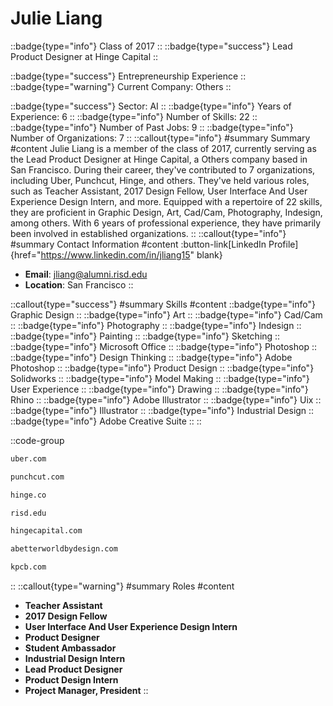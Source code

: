 # Julie Liang
::badge{type="info"}
Class of 2017
::
::badge{type="success"}
Lead Product Designer at Hinge Capital
::

::badge{type="success"}
Entrepreneurship Experience
::
::badge{type="warning"}
Current Company: Others
::

::badge{type="success"}
Sector: AI
::
::badge{type="info"}
Years of Experience: 6
::
::badge{type="info"}
Number of Skills: 22
::
::badge{type="info"}
Number of Past Jobs: 9
::
::badge{type="info"}
Number of Organizations: 7
::
::callout{type="info"}
#summary
Summary
#content
Julie Liang is a member of the class of 2017, currently serving as the Lead Product Designer at Hinge Capital, a Others company based in San Francisco. During their career, they've contributed to 7 organizations, including Uber, Punchcut, Hinge, and others. They've held various roles, such as Teacher Assistant, 2017 Design Fellow, User Interface And User Experience Design Intern, and more. Equipped with a repertoire of 22 skills, they are proficient in Graphic Design, Art, Cad/Cam, Photography, Indesign, among others.  With 6 years of professional experience, they have primarily been involved in established organizations.
::
::callout{type="info"}
#summary
Contact Information
#content
:button-link[LinkedIn Profile]{href="https://www.linkedin.com/in/jliang15" blank}
- **Email**: jliang@alumni.risd.edu
- **Location**: San Francisco
::

::callout{type="success"}
#summary
Skills
#content
::badge{type="info"}
Graphic Design
::
::badge{type="info"}
Art
::
::badge{type="info"}
Cad/Cam
::
::badge{type="info"}
Photography
::
::badge{type="info"}
Indesign
::
::badge{type="info"}
Painting
::
::badge{type="info"}
Sketching
::
::badge{type="info"}
Microsoft Office
::
::badge{type="info"}
Photoshop
::
::badge{type="info"}
Design Thinking
::
::badge{type="info"}
Adobe Photoshop
::
::badge{type="info"}
Product Design
::
::badge{type="info"}
Solidworks
::
::badge{type="info"}
Model Making
::
::badge{type="info"}
User Experience
::
::badge{type="info"}
Drawing
::
::badge{type="info"}
Rhino
::
::badge{type="info"}
Adobe Illustrator
::
::badge{type="info"}
Uix
::
::badge{type="info"}
Illustrator
::
::badge{type="info"}
Industrial Design
::
::badge{type="info"}
Adobe Creative Suite
::
::

::code-group
```bash [Uber]
uber.com
```
```bash [Punchcut]
punchcut.com
```
```bash [Hinge]
hinge.co
```
```bash [Rhode Island School of Design]
risd.edu
```
```bash [Hinge Capital]
hingecapital.com
```
```bash [Better World by Design]
abetterworldbydesign.com
```
```bash [Kleiner Perkins Caufield & Byers]
kpcb.com
```
::
::callout{type="warning"}
#summary
Roles
#content
- **Teacher Assistant**
- **2017 Design Fellow**
- **User Interface And User Experience Design Intern**
- **Product Designer**
- **Student Ambassador**
- **Industrial Design Intern**
- **Lead Product Designer**
- **Product Design Intern**
- **Project Manager, President**
::

